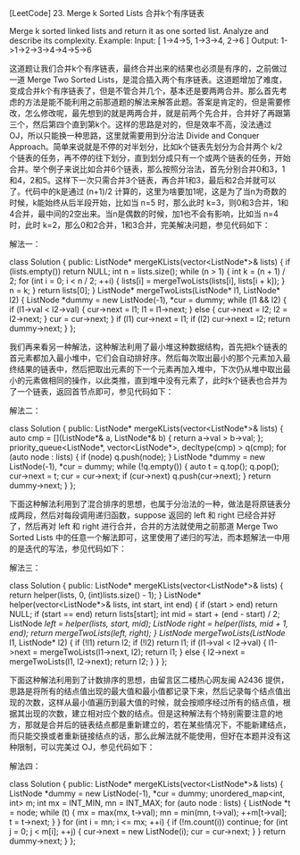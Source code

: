 [LeetCode] 23. Merge k Sorted Lists 合并k个有序链表 

 
Merge k sorted linked lists and return it as one sorted list. Analyze and describe its complexity.
Example:
Input:
[
  1->4->5,
  1->3->4,
  2->6
]
Output: 1->1->2->3->4->4->5->6
 
这道题让我们合并k个有序链表，最终合并出来的结果也必须是有序的，之前做过一道 Merge Two Sorted Lists，是混合插入两个有序链表。这道题增加了难度，变成合并k个有序链表了，但是不管合并几个，基本还是要两两合并。那么首先考虑的方法是能不能利用之前那道题的解法来解答此题。答案是肯定的，但是需要修改，怎么修改呢，最先想到的就是两两合并，就是前两个先合并，合并好了再跟第三个，然后第四个直到第k个。这样的思路是对的，但是效率不高，没法通过 OJ，所以只能换一种思路，这里就需要用到分治法 Divide and Conquer Approach。简单来说就是不停的对半划分，比如k个链表先划分为合并两个 k/2 个链表的任务，再不停的往下划分，直到划分成只有一个或两个链表的任务，开始合并。举个例子来说比如合并6个链表，那么按照分治法，首先分别合并0和3，1和4，2和5。这样下一次只需合并3个链表，再合并1和3，最后和2合并就可以了。代码中的k是通过 (n+1)/2 计算的，这里为啥要加1呢，这是为了当n为奇数的时候，k能始终从后半段开始，比如当 n=5 时，那么此时 k=3，则0和3合并，1和4合并，最中间的2空出来。当n是偶数的时候，加1也不会有影响，比如当 n=4 时，此时 k=2，那么0和2合并，1和3合并，完美解决问题，参见代码如下：
 
解法一：

class Solution {
public:
    ListNode* mergeKLists(vector<ListNode*>& lists) {
        if (lists.empty()) return NULL;
        int n = lists.size();
        while (n > 1) {
            int k = (n + 1) / 2;
            for (int i = 0; i < n / 2; ++i) {
                lists[i] = mergeTwoLists(lists[i], lists[i + k]);
            }
            n = k;
        }
        return lists[0];
    }
    ListNode* mergeTwoLists(ListNode* l1, ListNode* l2) {
        ListNode *dummy = new ListNode(-1), *cur = dummy;
        while (l1 && l2) {
            if (l1->val < l2->val) {
                cur->next = l1;
                l1 = l1->next;
            } else {
                cur->next = l2;
                l2 = l2->next;
            }
            cur = cur->next;
        }
        if (l1) cur->next = l1;
        if (l2) cur->next = l2;
        return dummy->next;
    }
};

 
我们再来看另一种解法，这种解法利用了最小堆这种数据结构，首先把k个链表的首元素都加入最小堆中，它们会自动排好序。然后每次取出最小的那个元素加入最终结果的链表中，然后把取出元素的下一个元素再加入堆中，下次仍从堆中取出最小的元素做相同的操作，以此类推，直到堆中没有元素了，此时k个链表也合并为了一个链表，返回首节点即可，参见代码如下：
 
解法二：

class Solution {
public:
    ListNode* mergeKLists(vector<ListNode*>& lists) {
        auto cmp = [](ListNode*& a, ListNode*& b) {
            return a->val > b->val;
        };
        priority_queue<ListNode*, vector<ListNode*>, decltype(cmp) > q(cmp);
        for (auto node : lists) {
            if (node) q.push(node);
        }
        ListNode *dummy = new ListNode(-1), *cur = dummy;
        while (!q.empty()) {
            auto t = q.top(); q.pop();
            cur->next = t;
            cur = cur->next;
            if (cur->next) q.push(cur->next);
        }
        return dummy->next;
    }
};

 
下面这种解法利用到了混合排序的思想，也属于分治法的一种，做法是将原链表分成两段，然后对每段调用递归函数，suppose 返回的 left 和 right 已经合并好了，然后再对 left 和 right 进行合并，合并的方法就使用之前那道 Merge Two Sorted Lists 中的任意一个解法即可，这里使用了递归的写法，而本题解法一中用的是迭代的写法，参见代码如下：
 
解法三：

class Solution {
public:
    ListNode* mergeKLists(vector<ListNode*>& lists) {
        return helper(lists, 0, (int)lists.size() - 1);
    }
    ListNode* helper(vector<ListNode*>& lists, int start, int end) {
        if (start > end) return NULL;
        if (start == end) return lists[start];
        int mid = start + (end - start) / 2;
        ListNode *left = helper(lists, start, mid);
        ListNode *right = helper(lists, mid + 1, end);
        return mergeTwoLists(left, right);
    }
    ListNode* mergeTwoLists(ListNode* l1, ListNode* l2) {
        if (!l1) return l2;
        if (!l2) return l1;
        if (l1->val < l2->val) {
            l1->next = mergeTwoLists(l1->next, l2);
            return l1;
        } else {
            l2->next = mergeTwoLists(l1, l2->next);
            return l2;
        }
    }
};

 
下面这种解法利用到了计数排序的思想，由留言区二楼热心网友闽 A2436 提供，思路是将所有的结点值出现的最大值和最小值都记录下来，然后记录每个结点值出现的次数，这样从最小值遍历到最大值的时候，就会按顺序经过所有的结点值，根据其出现的次数，建立相对应个数的结点。但是这种解法有个特别需要注意的地方，那就是合并后的链表结点都是重新建立的，若在某些情况下，不能新建结点，而只能交换或者重新链接结点的话，那么此解法就不能使用，但好在本题并没有这种限制，可以完美过 OJ，参见代码如下：
 
解法四：

class Solution {
public:
    ListNode* mergeKLists(vector<ListNode*>& lists) {
        ListNode *dummy = new ListNode(-1), *cur = dummy;
        unordered_map<int, int> m;
        int mx = INT_MIN, mn = INT_MAX;
        for (auto node : lists) {
            ListNode *t = node;
            while (t) {
                mx = max(mx, t->val);
                mn = min(mn, t->val);
                ++m[t->val];
                t = t->next;
            }
        }
        for (int i = mn; i <= mx; ++i) {
            if (!m.count(i)) continue;
            for (int j = 0; j < m[i]; ++j) {
                cur->next = new ListNode(i);
                cur = cur->next;
            }
        }
        return dummy->next;
    }
};
